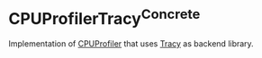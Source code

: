 # CPUProfilerTracy<sup>Concrete</sup>

Implementation of [CPUProfiler](../CPUProfiler/README.md) that uses 
[Tracy](https://github.com/wolfpld/tracy) as backend library.
